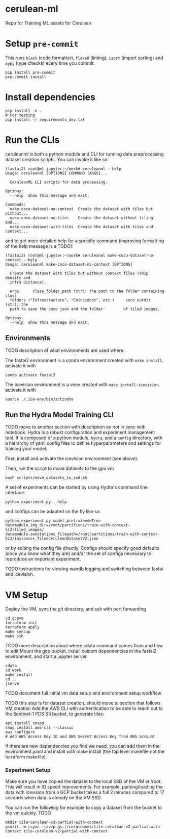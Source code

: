 # cerulean-ml
Repo for Training ML assets for Cerulean

# Setup `pre-commit`
This runs `black` (code formatter), `flake8` (linting), `isort` (import sorting) and `mypy` (type checks) every time you commit.

```
pip install pre-commit
pre-commit install
```

# Install dependencies

```
pip install -e .
# For testing
pip install -r requirements_dev.txt
```

# Run the CLIs
ceruleanml is both a python module and CLI for running data preprocessing dataset creation scripts. You can invoke it like so:

```
(fastai2) root@ml-jupyter:~/work# ceruleanml --help
Usage: ceruleanml [OPTIONS] COMMAND [ARGS]...

  CeruleanML CLI scripts for data processing.

Options:
  --help  Show this message and exit.

Commands:
  make-coco-dataset-no-context  Create the dataset with tiles but without...
  make-coco-dataset-no-tiles    Create the dataset without tiling and...
  make-coco-dataset-with-tiles  Create the dataset with tiles and context...
```

and to get more detailed help for a specific command (improving formatting of the help message is a TODO):

```
(fastai2) root@ml-jupyter:~/work# ceruleanml make-coco-dataset-no-context --help
Usage: ceruleanml make-coco-dataset-no-context [OPTIONS]

  Create the dataset with tiles but without context files (ship density and
  infra distance).

  Args:     class_folder_path (str): the path to the folder containing class
  folders ("Infrastructure", "Coincident", etc.)     coco_outdir (str): the
  path to save the coco json and the folder         of tiled images.

Options:
  --help  Show this message and exit.
```

## Environments
TODO description of what environments are used where. 

The fastai2 environment is a conda environment created with `make install`. activate it with
```
conda activate fastai2
```

The icevision environment is a venv created with `make install-icevision`. activate it with 

```
source ./.ice-env/bin/activate
```

## Run the Hydra Model Training CLI
TODO move to another section with description on not in sync with notebook.
Hydra is a robust configuration and experiment management tool. It is composed of a python module, `hydra`, and a `config` directory, with a hierarchy of yaml config files to define hyperparameters and settings for training your model.

First, install and activate the icevision environment (see above).

Then, run the script to move datasets to the gpu vm

```
bash scripts/move_datasets_to_ssd.sh
```

A set of experiments can be started by using Hydra's command line interface:

`python experiment.py --help`

and configs can be adapted on the fly like so:

```
python experiment.py model.pretrained=True datamodule.img_dir=/root/partitions/train-with-context-512/tiled_images/ datamodule.annotations_filepath=/root/partitions/train-with-context-512/instances_TiledCeruleanDatasetV2.json
```

or by editing the config file directly. Configs should specify good defaults (once you know what they are) and/or the set of configs necessary to reproduce an important experiment.

TODO instructions for viewing wandb logging and switching between fastai and icevision.

# VM Setup

Deploy the VM, sync the git directory, and ssh with port forwarding
```
cd gcpvm
terraform init
terraform apply
make syncup
make ssh
```
TODO more description about where cdata command comes from and how to edit
Mount the gcp bucket, install custom dependencies in the fastai2 environment, and start a jupyter server.
```
cdata
cd work
make install
cd ..
jserve
```
TODO document full initial vm data setup and environment setup workflow

TODO this step is for dataset creation, should move to section that follows VM creation
Add the AWS CLI with authentication to be able to reach out to the Sentinel-1 PDS S3 bucket, to generate tiles:
```
apt install snapd
snap install aws-cli --classic
aws configure 
# Add AWS Access Key ID and AWS Secret Access Key from AWS account
```

If there are new dependencies you find we need, you can add them in the environment.yaml and install with make install (the top level makefile not the terraform makefile).

### Experiment Setup

Make sure you have copied the dataset to the local SSD of the VM at /root. This will result in IO speed improvements. For example, parsing/loading the data with icevision from a GCP bucket takes a full 2 minutes compared to 17 seconds when data is already on the VM SSD.

You can run the following for example to copy a dataset from the bucket to the vm quickly.
TODO
```
mkdir tile-cerulean-v2-partial-with-context
gsutil -m rsync -ravzp gs://ceruleanml/tile-cerulean-v2-partial-with-context tile-cerulean-v2-partial-with-context
```


